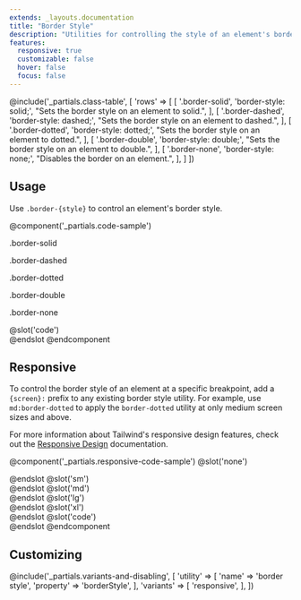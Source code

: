 ```yaml
---
extends: _layouts.documentation
title: "Border Style"
description: "Utilities for controlling the style of an element's borders."
features:
  responsive: true
  customizable: false
  hover: false
  focus: false
---
```


@include('_partials.class-table', [
  'rows' => [
    [
      '.border-solid',
      'border-style: solid;',
      "Sets the border style on an element to solid.",
    ],
    [
      '.border-dashed',
      'border-style: dashed;',
      "Sets the border style on an element to dashed.",
    ],
    [
      '.border-dotted',
      'border-style: dotted;',
      "Sets the border style on an element to dotted.",
    ],
    [
      '.border-double',
      'border-style: double;',
      "Sets the border style on an element to double.",
    ],
    [
      '.border-none',
      'border-style: none;',
      "Disables the border on an element.",
    ],
  ]
])

## Usage

Use `.border-{style}` to control an element's border style.

@component('_partials.code-sample')
<div class="block sm:flex sm:justify-around">
  <div class="sm:w-3/5 sm:mb-0 flex justify-around mb-6">
    <div class="flex-1">
      <p class="text-center text-sm text-gray-600 mb-1">.border-solid</p>
      <div class="mx-auto w-24 h-24 bg-gray-400 border-4 border-gray-600 border-solid"></div>
    </div>
    <div class="flex-1">
      <p class="text-center text-sm text-gray-600 mb-1">.border-dashed</p>
      <div class="mx-auto w-24 h-24 bg-gray-400 border-4 border-gray-600 border-dashed"></div>
    </div>
    <div class="flex-1">
      <p class="text-center text-sm text-gray-600 mb-1">.border-dotted</p>
      <div class="mx-auto w-24 h-24 bg-gray-400 border-4 border-gray-600 border-dotted"></div>
    </div>
  </div>
  <div class="sm:w-2/5 flex justify-around">
    <div class="flex-1">
      <p class="text-center text-sm text-gray-600 mb-1">.border-double</p>
      <div class="mx-auto w-24 h-24 bg-gray-400 border-4 border-gray-600 border-double"></div>
    </div>
    <div class="flex-1">
      <p class="text-center text-sm text-gray-600 mb-1">.border-none</p>
      <div class="mx-auto w-24 h-24 bg-gray-400 border-4 border-gray-600 border-none"></div>
    </div>
    <div class="flex-1 sm:hidden"></div>
  </div>
</div>
@slot('code')
<div class="border-solid border-4 border-gray-600 ..."></div>
<div class="border-dashed border-4 border-gray-600 ..."></div>
<div class="border-dotted border-4 border-gray-600 ..."></div>
<div class="border-double border-4 border-gray-600 ..."></div>
<div class="border-none border-4 border-gray-600 ..."></div>
@endslot
@endcomponent

## Responsive

To control the border style of an element at a specific breakpoint, add a `{screen}:` prefix to any existing border style utility. For example, use `md:border-dotted` to apply the `border-dotted` utility at only medium screen sizes and above.

For more information about Tailwind's responsive design features, check out the [Responsive Design](/docs/responsive-design) documentation.

@component('_partials.responsive-code-sample')
@slot('none')
<div class="border-solid w-24 h-24 mx-auto border-8 border-gray-600 bg-gray-400"></div>
@endslot
@slot('sm')
<div class="border-dashed w-24 h-24 mx-auto border-8 border-gray-600 bg-gray-400"></div>
@endslot
@slot('md')
<div class="border-dotted w-24 h-24 mx-auto border-8 border-gray-600 bg-gray-400"></div>
@endslot
@slot('lg')
<div class="border-double w-24 h-24 mx-auto border-8 border-gray-600 bg-gray-400"></div>
@endslot
@slot('xl')
<div class="border-none w-24 h-24 mx-auto border-8 border-gray-600 bg-gray-400"></div>
@endslot
@slot('code')
<div class="none:border-solid sm:border-dashed md:border-dotted lg:border-double xl:border-none">
</div>
@endslot
@endcomponent

## Customizing

@include('_partials.variants-and-disabling', [
    'utility' => [
        'name' => 'border style',
        'property' => 'borderStyle',
    ],
    'variants' => [
        'responsive',
    ],
])
